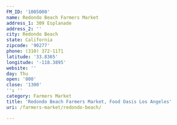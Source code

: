 ```yaml
---
FM_ID: '1005000'
name: Redondo Beach Farmers Market
address_1: 309 Esplanade
address_2: ''
city: Redondo Beach
state: California
zipcode: '90277'
phone: (310) 372-1171
latitude: '33.8365'
longitude: '-118.3895'
website: ''
day: Thu
open: '800'
close: '1300'
'': ''
category: Farmers Market
title: 'Redondo Beach Farmers Market, Food Oasis Los Angeles'
uri: /farmers-market/redondo-beach/

---
```

